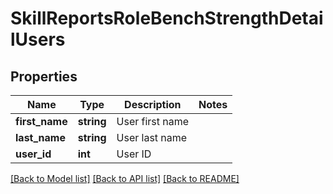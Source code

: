 # SkillReportsRoleBenchStrengthDetailUsers

## Properties
Name | Type | Description | Notes
------------ | ------------- | ------------- | -------------
**first_name** | **string** | User first name | 
**last_name** | **string** | User last name | 
**user_id** | **int** | User ID | 

[[Back to Model list]](../README.md#documentation-for-models) [[Back to API list]](../README.md#documentation-for-api-endpoints) [[Back to README]](../README.md)


